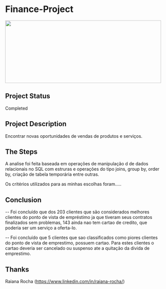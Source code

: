 # Finance-Project
 
<img src="https://cdn.corporatefinanceinstitute.com/assets/finance-definition.jpg"  width="500" height="200">

## Project Status

Completed

## Project Description

Encontrar novas oportunidades de vendas de produtos e serviços.

## The Steps

A analise foi feita baseada em operações de manipulação d de dados relacionais no SQL com estruras e operações do tipo joins, group by, order by, criação de tabela temporária entre outras.

Os critérios utilizados para as minhas escolhas foram.....

## Conclusion

-- Foi concluído que dos 203 clientes que são considerados melhores clientes do ponto de vista de empréstimo ja que tiveram seus contratos finalizados sem problemas, 143 ainda nao tem cartao de credito, que poderia ser um serviço a oferta-lo.

-- Foi concluído que 5 clientes que sao classificados como piores clientes do ponto de vista de emprestimo, possuem cartao. Para estes clientes o cartao deveria ser cancelado ou suspenso ate a quitação da divida de emprestimo.


## Thanks
Raiana Rocha (https://www.linkedin.com/in/raiana-rocha/)




